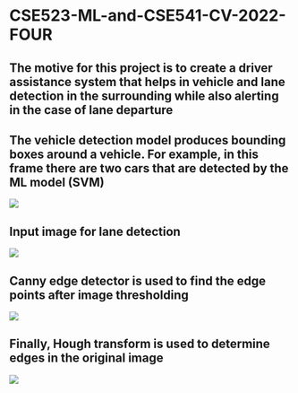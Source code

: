 # CSE523-ML-and-CSE541-CV-2022-FOUR

## The motive for this project is to create a driver assistance system that helps in vehicle and lane detection in the surrounding while also alerting in the case of lane departure

## The vehicle detection model produces bounding boxes around a vehicle. For example, in this frame there are two cars that are detected by the ML model (SVM)
![](https://i.imgur.com/60SP1Su.jpg)

## Input image for lane detection
![](https://i.imgur.com/6rKHZiV.png)

## Canny edge detector is used to find the edge points after image thresholding
![](https://i.imgur.com/jD79C9r.png)

## Finally, Hough transform is used to determine edges in the original image
![](https://i.imgur.com/PPwvPTi.png)
















